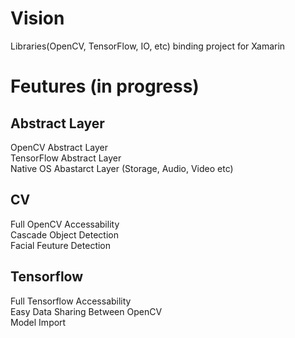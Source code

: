 # Vision
Libraries(OpenCV, TensorFlow, IO, etc) binding project for Xamarin

# Feutures (in progress)
## Abstract Layer
OpenCV Abstract Layer</br>
TensorFlow Abstract Layer</br>
Native OS Abastarct Layer (Storage, Audio, Video etc)</br>

## CV
Full OpenCV Accessability</br>
Cascade Object Detection</br>
Facial Feuture Detection</br>

## Tensorflow
Full Tensorflow Accessability</br>
Easy Data Sharing Between OpenCV</br>
Model Import</br>
